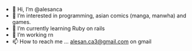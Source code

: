 - 👋 Hi, I’m @alesanca
- 👀 I’m interested in programming, asian comics (manga, manwha) and games.
- 🌱 I’m currently learning Ruby on rails
- 💞️ I’m working rn
- 📫 How to reach me ... alesan.ca3@gmail.com on gmail

<!---
alesanca/alesanca is a ✨ special ✨ repository because its `README.md` (this file) appears on your GitHub profile.
You can click the Preview link to take a look at your changes.
--->
